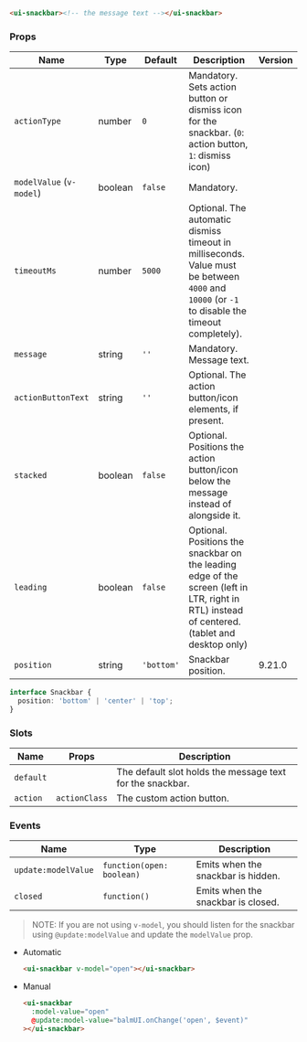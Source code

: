 ```html
<ui-snackbar><!-- the message text --></ui-snackbar>
```

### Props

| Name                     | Type    | Default    | Description                                                                                                                                    | Version |
| ------------------------ | ------- | ---------- | ---------------------------------------------------------------------------------------------------------------------------------------------- | ------- |
| `actionType`             | number  | `0`        | Mandatory. Sets action button or dismiss icon for the snackbar. (`0`: action button, `1`: dismiss icon)                                        |         |
| `modelValue` (`v-model`) | boolean | `false`    | Mandatory.                                                                                                                                     |         |
| `timeoutMs`              | number  | `5000`     | Optional. The automatic dismiss timeout in milliseconds. Value must be between `4000` and `10000` (or `-1` to disable the timeout completely). |         |
| `message`                | string  | `''`       | Mandatory. Message text.                                                                                                                       |         |
| `actionButtonText`       | string  | `''`       | Optional. The action button/icon elements, if present.                                                                                         |         |
| `stacked`                | boolean | `false`    | Optional. Positions the action button/icon below the message instead of alongside it.                                                          |         |
| `leading`                | boolean | `false`    | Optional. Positions the snackbar on the leading edge of the screen (left in LTR, right in RTL) instead of centered. (tablet and desktop only)  |         |
| `position`               | string  | `'bottom'` | Snackbar position.                                                                                                                             | 9.21.0  |

```ts
interface Snackbar {
  position: 'bottom' | 'center' | 'top';
}
```

### Slots

| Name      | Props         | Description                                               |
| --------- | ------------- | --------------------------------------------------------- |
| `default` |               | The default slot holds the message text for the snackbar. |
| `action`  | `actionClass` | The custom action button.                                 |

### Events

| Name                | Type                      | Description                        |
| ------------------- | ------------------------- | ---------------------------------- |
| `update:modelValue` | `function(open: boolean)` | Emits when the snackbar is hidden. |
| `closed`            | `function()`              | Emits when the snackbar is closed. |

> NOTE: If you are not using `v-model`, you should listen for the snackbar using `@update:modelValue` and update the `modelValue` prop.

- Automatic

  ```html
  <ui-snackbar v-model="open"></ui-snackbar>
  ```

- Manual

  ```html
  <ui-snackbar
    :model-value="open"
    @update:model-value="balmUI.onChange('open', $event)"
  ></ui-snackbar>
  ```
